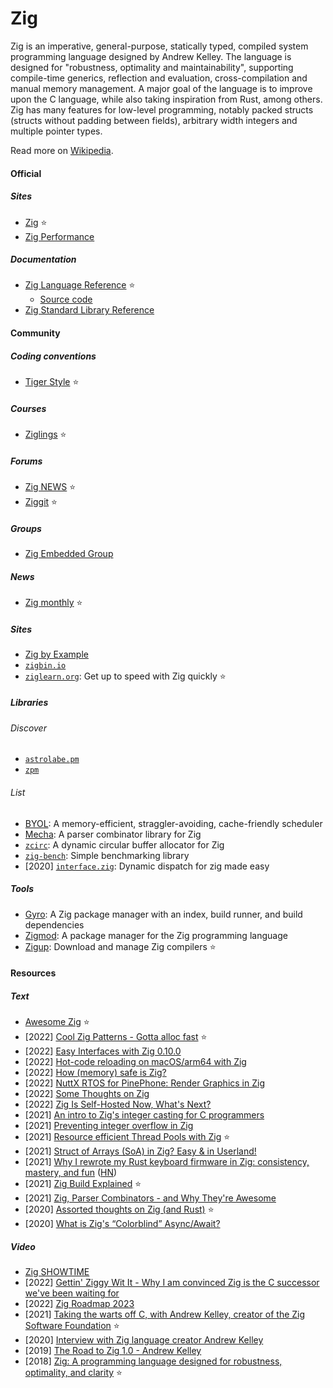 # Zig

Zig is an imperative, general-purpose, statically typed, compiled system programming language designed by Andrew Kelley. The language is designed for "robustness, optimality and maintainability", supporting compile-time generics, reflection and evaluation, cross-compilation and manual memory management. A major goal of the language is to improve upon the C language, while also taking inspiration from Rust, among others. Zig has many features for low-level programming, notably packed structs (structs without padding between fields), arbitrary width integers and multiple pointer types.

Read more on [Wikipedia](https://en.wikipedia.org/wiki/Zig_(programming_language)).

#### Official

##### Sites
- [Zig](https://ziglang.org) ⭐
- [Zig Performance](https://ziglang.org/perf)

##### Documentation
- [Zig Language Reference](https://ziglang.org/documentation/master) ⭐
    - [Source code](https://github.com/ziglang/zig/blob/master/doc/langref.html.in)
- [Zig Standard Library Reference](https://ziglang.org/documentation/master/std)

#### Community

##### Coding conventions
- [Tiger Style](https://github.com/tigerbeetledb/tigerbeetle/blob/main/docs/TIGER_STYLE.md) ⭐

##### Courses
- [Ziglings](https://github.com/ratfactor/ziglings) ⭐

##### Forums
- [Zig NEWS](https://zig.news) ⭐
- [Ziggit](https://ziggit.dev) ⭐

##### Groups
- [Zig Embedded Group](https://microzig.tech)

##### News
- [Zig monthly](https://zigmonthly.org) ⭐

##### Sites
- [Zig by Example](https://zigbyexample.github.io)
- [`zigbin.io`](https://zigbin.io)
- [`ziglearn.org`](https://ziglearn.org): Get up to speed with Zig quickly ⭐

##### Libraries

###### Discover
- [`astrolabe.pm`](https://astrolabe.pm)
- [`zpm`](https://zpm.random-projects.net)

###### List
- [BYOL](https://github.com/hmusgrave/byol): A memory-efficient, straggler-avoiding, cache-friendly scheduler
- [Mecha](https://github.com/Hejsil/mecha): A parser combinator library for Zig
- [`zcirc`](https://github.com/hmusgrave/zcirc): A dynamic circular buffer allocator for Zig
- [`zig-bench`](https://github.com/Hejsil/zig-bench): Simple benchmarking library
- [2020] [`interface.zig`](https://github.com/alexnask/interface.zig): Dynamic dispatch for zig made easy

##### Tools
- [Gyro](https://github.com/mattnite/gyro): A Zig package manager with an index, build runner, and build dependencies
- [Zigmod](https://github.com/nektro/zigmod): A package manager for the Zig programming language
- [Zigup](https://github.com/marler8997/zigup): Download and manage Zig compilers ⭐

#### Resources

##### Text
- [Awesome Zig](https://github.com/C-BJ/awesome-zig) ⭐
- [2022] [Cool Zig Patterns - Gotta alloc fast](https://zig.news/xq/cool-zig-patterns-gotta-alloc-fast-23h) ⭐
- [2022] [Easy Interfaces with Zig 0.10.0](https://zig.news/kristoff/easy-interfaces-with-zig-0100-2hc5)
- [2022] [Hot-code reloading on macOS/arm64 with Zig](https://www.jakubkonka.com/2022/03/16/hcs-zig.html)
- [2022] [How (memory) safe is Zig?](https://www.scattered-thoughts.net/writing/how-safe-is-zig)
- [2022] [NuttX RTOS for PinePhone: Render Graphics in Zig](https://lupyuen.github.io/articles/de2)
- [2022] [Some Thoughts on Zig](https://v5.chriskrycho.com/journal/some-thoughts-on-zig)
- [2022] [Zig Is Self-Hosted Now, What's Next?](https://kristoff.it/blog/zig-self-hosted-now-what)
- [2021] [An intro to Zig's integer casting for C programmers](https://www.lagerdata.com/articles/an-intro-to-zigs-integer-casting-for-c-programmers)
- [2021] [Preventing integer overflow in Zig](https://www.lagerdata.com/articles/preventing-integer-overflow-in-zig)
- [2021] [Resource efficient Thread Pools with Zig](https://zig.news/kprotty/resource-efficient-thread-pools-with-zig-3291) ⭐
- [2021] [Struct of Arrays (SoA) in Zig? Easy & in Userland!](https://zig.news/kristoff/struct-of-arrays-soa-in-zig-easy-in-userland-40m0)
- [2021] [Why I rewrote my Rust keyboard firmware in Zig: consistency, mastery, and fun](https://kevinlynagh.com/rust-zig) ([HN](https://news.ycombinator.com/item?id=26374268))
- [2021] [Zig Build Explained](https://zig.news/xq/series/2) ⭐
- [2021] [Zig, Parser Combinators - and Why They're Awesome](https://devlog.hexops.com/2021/zig-parser-combinators-and-why-theyre-awesome/)
- [2020] [Assorted thoughts on Zig (and Rust)](https://www.scattered-thoughts.net/writing/assorted-thoughts-on-zig-and-rust) ⭐
- [2020] [What is Zig's “Colorblind” Async/Await?](https://kristoff.it/blog/zig-colorblind-async-await)

##### Video
- [Zig SHOWTIME](https://www.youtube.com/channel/UC2EQzAewrC10KCDFSS4j-zA)
- [2022] [Gettin' Ziggy Wit It - Why I am convinced Zig is the C successor we've been waiting for](https://www.youtube.com/watch?v=kCmOfRcmkN0)
- [2022] [Zig Roadmap 2023](https://www.youtube.com/watch?v=AqDdWEiSwMM)
- [2021] [Taking the warts off C, with Andrew Kelley, creator of the Zig Software Foundation](https://www.youtube.com/watch?v=gn3YsZ6HUHw) ⭐
- [2020] [Interview with Zig language creator Andrew Kelley](https://www.youtube.com/watch?v=ZvskDoP09Ao)
- [2019] [The Road to Zig 1.0 - Andrew Kelley](https://www.youtube.com/watch?v=Gv2I7qTux7g)
- [2018] [Zig: A programming language designed for robustness, optimality, and clarity](https://www.youtube.com/watch?v=Z4oYSByyRak) ⭐
